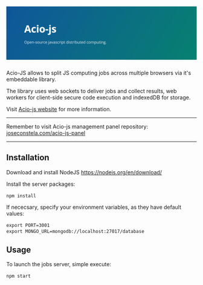# ![acio-js](media/header.jpg)

Acio-JS allows to split JS computing jobs across multiple browsers via it's embeddable library.

The library uses web sockets to deliver jobs and collect results, web workers for client-side secure code execution and indexedDB for storage.

Visit [Acio-js website](https://joseconstela.github.io/acio-js/) for more information.

<hr>

Remember to visit Acio-js management panel repository: [joseconstela.com/acio-js-panel](http://joseconstela.com/acio-js-panel)

<hr>

## Installation
Download and install NodeJS https://nodejs.org/en/download/

Install the server packages:

    npm install

If nececsary, specify your environment variables, as they have default values:

    export PORT=3001
    export MONGO_URL=mongodb://localhost:27017/database

## Usage
To launch the jobs server, simple execute:

    npm start

